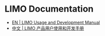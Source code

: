 # LIMO Documentation

* [EN  | LIMO Usage and Development Manual](./Limo_user_manual(EN).md)
* [中文 | LIMO 产品用户使用和开发手册](./Limo_user_manual(CN).md)

 
